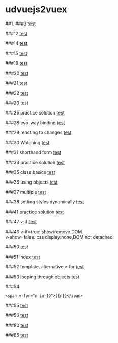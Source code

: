 # udvuejs2vuex
##1.
###3 
[test](https://jsfiddle.net/rengokantai/twu91u3e/)

###12
[test](https://jsfiddle.net/rengokantai/sv3gjja8/)

###14
[test](https://jsfiddle.net/rengokantai/s4sde93q/)

###15
[test](https://jsfiddle.net/rengokantai/rqxmg5jh/)

###18
[test](https://jsfiddle.net/rengokantai/1t34Lgu7/)

###20
[test](https://jsfiddle.net/rengokantai/7yck94o2/)

###21
[test](https://jsfiddle.net/rengokantai/87c0gtL3/)


###22
[test](https://jsfiddle.net/rengokantai/Ldowbdk4/)

###23
[test](https://jsfiddle.net/rengokantai/fhfm7j3d/)

###25 practice solution
[test](https://jsfiddle.net/rengokantai/nLz0qatr/)

###28 two-way binding
[test](https://jsfiddle.net/rengokantai/kng9h1h2/)

###29 reacting to changes
[test](https://jsfiddle.net/rengokantai/u14saLw9/)

###30 Watching
[test](https://jsfiddle.net/rengokantai/bc7wcLtv/)


###31 shorthand form
[test](https://jsfiddle.net/rengokantai/2c4od0ov/)

###33 practice solution
[test](https://jsfiddle.net/rengokantai/k7eu0rjg/)


###35 class basics
[test](https://jsfiddle.net/rengokantai/pk5outxu/)

###36 using objects
[test](https://jsfiddle.net/rengokantai/ew8ojgs7/)


###37 multiple
[test](https://jsfiddle.net/rengokantai/ko3832sc/)


###38 setting styles dynamically
[test](https://jsfiddle.net/rengokantai/kvk4ho1m/)

###41 practice solution
[test](https://jsfiddle.net/rengokantai/u2aLgqjk/)

###47 v-if
[test](https://jsfiddle.net/rengokantai/L7kgxnf7/)

###49
v-if=true: show/remove DOM  
v-show=false: css display:none,DOM not detached

###50
[test](https://jsfiddle.net/rengokantai/tyuLedx6/)

###51 index
[test](https://jsfiddle.net/rengokantai/nguwdvas/)

###52 template. alternative v-for
[test](https://jsfiddle.net/rengokantai/k04vb5zz/)


###53 looping through objects
[test](https://jsfiddle.net/rengokantai/dqphhmbe/)


###54
```
<span v-for="n in 10">{{n}}</span>
```


###55
[test](https://jsfiddle.net/rengokantai/bsarj6up/)

###56
[test](https://jsfiddle.net/rengokantai/t081h4t2/)

###80
[test](https://jsfiddle.net/rengokantai/ud5e9uaL/)

###85
[test](https://jsfiddle.net/rengokantai/Lvg7j06g/)

